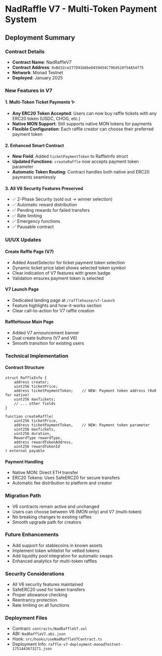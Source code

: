 # NadRaffle V7 - Multi-Token Payment System

## Deployment Summary

### Contract Details
- **Contract Name**: NadRaffleV7
- **Contract Address**: `0xBd32ce277D91b6beD459454C7964528f54A54f75`
- **Network**: Monad Testnet
- **Deployed**: January 2025

### New Features in V7

#### 1. Multi-Token Ticket Payments ✨
- **Any ERC20 Token Accepted**: Users can now buy raffle tickets with any ERC20 token (USDC, CHOG, etc.)
- **Native MON Support**: Still supports native MON tokens for payments
- **Flexible Configuration**: Each raffle creator can choose their preferred payment token

#### 2. Enhanced Smart Contract
- **New Field**: Added `ticketPaymentToken` to RaffleInfo struct
- **Updated Functions**: `createRaffle` now accepts payment token parameter
- **Automatic Token Routing**: Contract handles both native and ERC20 payments seamlessly

#### 3. All V6 Security Features Preserved
- ✅ 2-Phase Security (sold out → winner selection)
- ✅ Automatic reward distribution
- ✅ Pending rewards for failed transfers
- ✅ Rate limiting
- ✅ Emergency functions
- ✅ Pausable contract

### UI/UX Updates

#### Create Raffle Page (V7)
- Added AssetSelector for ticket payment token selection
- Dynamic ticket price label shows selected token symbol
- Clear indication of V7 features with green badge
- Validation ensures payment token is selected

#### V7 Launch Page
- Dedicated landing page at `/rafflehouse/v7-launch`
- Feature highlights and how-it-works section
- Clear call-to-action for V7 raffle creation

#### RaffleHouse Main Page
- Added V7 announcement banner
- Dual create buttons (V7 and V6)
- Smooth transition for existing users

### Technical Implementation

#### Contract Structure
```solidity
struct RaffleInfo {
    address creator;
    uint256 ticketPrice;
    address ticketPaymentToken;    // NEW: Payment token address (0x0 for native)
    uint256 maxTickets;
    // ... other fields
}

function createRaffle(
    uint256 ticketPrice,
    address ticketPaymentToken,    // NEW: Payment token parameter
    uint256 maxTickets,
    uint256 duration,
    RewardType rewardType,
    address rewardTokenAddress,
    uint256 rewardTokenId
) external payable
```

#### Payment Handling
- Native MON: Direct ETH transfer
- ERC20 Tokens: Uses SafeERC20 for secure transfers
- Automatic fee distribution to platform and creator

### Migration Path
- V6 contracts remain active and unchanged
- Users can choose between V6 (MON only) and V7 (multi-token)
- No breaking changes to existing raffles
- Smooth upgrade path for creators

### Future Enhancements
- Add support for stablecoins in known assets
- Implement token whitelist for vetted tokens
- Add liquidity pool integration for automatic swaps
- Enhanced analytics for multi-token raffles

### Security Considerations
- All V6 security features maintained
- SafeERC20 used for token transfers
- Proper allowance checking
- Reentrancy protection
- Rate limiting on all functions

### Deployment Files
- Contract: `contracts/NadRaffleV7.sol`
- ABI: `NadRaffleV7.abi.json`
- Hook: `src/hooks/useNadRaffleV7Contract.ts`
- Deployment Info: `raffle-v7-deployment-monadTestnet-1751443673271.json` 